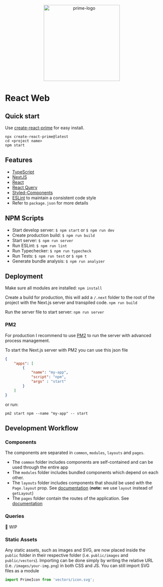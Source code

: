 <p align="center">
  <img src="https://github.com/LabelA/prime-monorepo/blob/main/prime-logo.png?raw=true" alt="prime-logo" width="250px" />
</p>

# React Web

## Quick start
Use [create-react-prime](https://www.npmjs.com/package/create-react-prime) for easy install.
```
npx create-react-prime@latest
cd <project name>
npm start
```

## Features
* [TypeScript](https://www.typescriptlang.org/)
* [NextJS](https://nextjs.org/)
* [React](https://reactjs.org/)
* [React Query](https://react-query.tanstack.com/overview)
* [Styled-Components](https://www.styled-components.com)
* [ESLint](http://eslint.org) to maintain a consistent code style
* Refer to `package.json` for more details

## NPM Scripts
* Start develop server: `$ npm start` or `$ npm run dev`
* Create production build: `$ npm run build`
* Start server: `$ npm run server`
* Run ESLint: `$ npm run lint`
* Run Typechecker: `$ npm run typecheck`
* Run Tests: `$ npm run test` or `$ npm t`
* Generate bundle analysis: `$ npm run analyzer`

## Deployment
Make sure all modules are installed:
`npm install`

Create a build for production, this will add a `/.next` folder to the root of the project with the Next.js server and transpiled code.
`npm run build`

Run the server file to start server:
`npm run server`

### PM2
For production I recommend to use [PM2](http://pm2.keymetrics.io/) to run the server with advanced process management.

To start the Next.js server with PM2 you can use this json file

```json
{
    "apps": [
        {
            "name": "my-app",
            "script": "npm",
            "args" : "start"
        }
    ]
}
```

or run:

`pm2 start npm --name "my-app" -- start`

## Development Workflow
### Components
The components are separated in `common`, `modules`, `layouts` and `pages`.
- The `common` folder includes components are self-contained and can be used through the entire app
- The `modules` folder includes bundled components which depend on each other.
- The `layouts` folder includes components that should be used with the `Page.layout` prop. See [documentation](https://nextjs.org/docs/basic-features/layouts#with-typescript) (**note:** we use `layout` instead of `getLayout`)
- The `pages` folder contain the routes of the application. See [documentation](https://nextjs.org/docs/basic-features/pages)

### Queries
🚧 WIP

### Static Assets
Any static assets, such as images and SVG, are now placed inside the `public` folder in their respective folder (i.e. `public/images` and `public/vectors`). Importing can be done simply by writing the relative URL (i.e. `/images/your-img.png`) in both CSS and JS. You can still import SVG files as a module
 ```ts
 import PrimeIcon from 'vectors/icon.svg';
 ```

